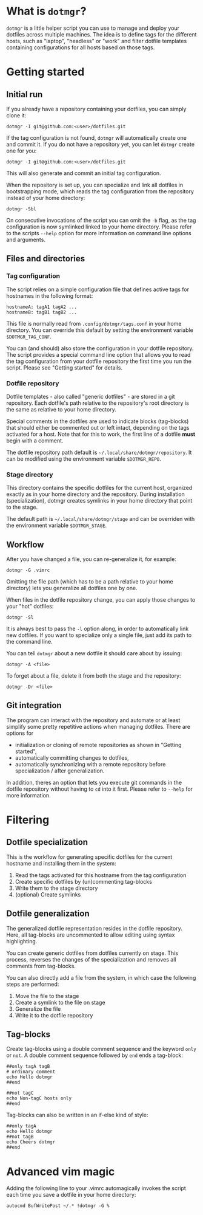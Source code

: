 # What is `dotmgr`?
`dotmgr` is a little helper script you can use to manage and deploy your dotfiles across multiple
machines. The idea is to define tags for the different hosts, such as "laptop", "headless" or "work"
and filter dotfile templates containing configurations for all hosts based on those tags.

# Getting started
## Initial run
If you already have a repository containing your dotfiles, you can simply clone it:
```
dotmgr -I git@github.com:<user>/dotfiles.git
```

If the tag configuration is not found, `dotmgr` will automatically create one and commit it.
If you do not have a repository yet, you can let `dotmgr` create one for you:
```
dotmgr -I git@github.com:<user>/dotfiles.git
```

This will also generate and commit an initial tag configuration.

When the repository is set up, you can specialize and link all dotfiles in bootstrapping mode, which
reads the tag configuration from the repository instead of your home directory:
```
dotmgr -Sbl
```

On consecutive invocations of the script you can omit the `-b` flag, as the tag configuration is now
symlinked linked to your home directory. Please refer to the scripts `--help` option for more
information on command line options and arguments.

## Files and directories
### Tag configuration
The script relies on a simple configuration file that defines active tags for hostnames in the
following format:
```
hostnameA: tagA1 tagA2 ...
hostnameB: tagB1 tagB2 ...
```
This file is normally read from `.config/dotmgr/tags.conf` in your home directory. You can
override this default by setting the environment variable `$DOTMGR_TAG_CONF`.

You can (and should) also store the configuration in your dotfile repository. The script provides a
special command line option that allows you to read the tag configuration from your dotfile
repository the first time you run the script. Please see "Getting started" for details.

### Dotfile repository
Dotfile templates - also called "generic dotfiles" - are stored in a git repository. Each dotfile's
path relative to the repository's root directory is the same as relative to your home directory.

Special comments in the dotfiles are used to indicate blocks (tag-blocks) that should either be
commented out or left intact, depending on the tags activated for a host. Note that for this to
work, the first line of a dotfile **must** begin with a comment.

The dotfile repository path default is `~/.local/share/dotmgr/repository`. It can be modified using
the environment variable `$DOTMGR_REPO`.

### Stage directory
This directory contains the specific dotfiles for the current host, organized exactly as in your
home directory and the repository. During installation (specialization), dotmgr creates symlinks in
your home directory that point to the stage.

The default path is `~/.local/share/dotmgr/stage` and can be overriden with the environment
variable `$DOTMGR_STAGE`.

## Workflow
After you have changed a file, you can re-generalize it, for example:
```
dotmgr -G .vimrc
```
Omitting the file path (which has to be a path relative to your home directory) lets you generalize
all dotfiles one by one.

When files in the dotfile repository change, you can apply those changes to your "hot" dotfiles:
```
dotmgr -Sl
```
It is always best to pass the `-l` option along, in order to automatically link new dotfiles. If
you want to specialize only a single file, just add its path to the command line.

You can tell `dotmgr` about a new dotfile it should care about by issuing:
```
dotmgr -A <file>
```
To forget about a file, delete it from both the stage and the repository:
```
dotmgr -Dr <file>
```

## Git integration
The program can interact with the repository and automate or at least simplify some pretty
repetitive actions when managing dotfiles. There are options for
* initialization or cloning of remote repositories as shown in "Getting started",
* automatically committing changes to dotfiles,
* automatically synchronizing with a remote repository before specialization / after generalization.

In addition, theres an option that lets you execute git commands in the dotfile repository without
having to `cd` into it first. Please refer to `--help` for more information.

# Filtering
## Dotfile specialization
This is the workflow for generating specific dotfiles for the current hostname and installing them
in the system:

1. Read the tags activated for this hostname from the tag configuration
2. Create specific dotfiles by (un)commenting tag-blocks
3. Write them to the stage directory
4. (optional) Create symlinks

## Dotfile generalization
The generalized dotfile representation resides in the dotfile repository. Here, all tag-blocks are
uncommented to allow editing using syntax highlighting.

You can create generic dotfiles from dotfiles currently on stage. This process, reverses the changes
of the specialization and removes all comments from tag-blocks.

You can also directly add a file from the system, in which case the following steps are performed:

1. Move the file to the stage
2. Create a symlink to the file on stage
3. Generalize the file
4. Write it to the dotfile repository

## Tag-blocks
Create tag-blocks using a double comment sequence and the keyword `only` or `not`. A double comment
sequence followed by `end` ends a tag-block:
```
##only tagA tagB
# ordinary comment
echo Hello dotmgr
##end

##not tagC
echo Non-tagC hosts only
##end
```

Tag-blocks can also be written in an if-else kind of style:
```
##only tagA
echo Hello dotmgr
##not tagB
echo Cheers dotmgr
##end
```

# Advanced vim magic
Adding the following line to your .vimrc automagically invokes the script each time you save a
dotfile in your home directory:
```
autocmd BufWritePost ~/.* !dotmgr -G %
```
